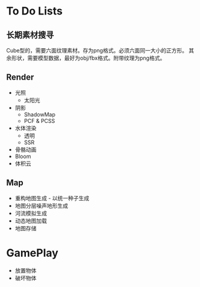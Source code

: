 <!--
 * @Author: zya 1733179626@qq.com
 * @Date: 2024-07-11 09:35:58
 * @LastEditors: zya 1733179626@qq.com
 * @LastEditTime: 2024-09-14 11:58:48
 * @FilePath: \MyMC\docs\issues.md
 * @Description: 这是默认设置,请设置`customMade`, 打开koroFileHeader查看配置 进行设置: https://github.com/OBKoro1/koro1FileHeader/wiki/%E9%85%8D%E7%BD%AE
-->
# To Do Lists

## 长期素材搜寻
Cube型的，需要六面纹理素材。存为png格式。必须六面同一大小的正方形。
其余形状，需要模型数据，最好为obj/fbx格式。附带纹理为png格式。

## Render
- 光照
  - 太阳光
- 阴影
  - ShadowMap
  - PCF & PCSS
- 水体渲染
  - 透明
  - SSR
- 骨骼动画
- Bloom
- 体积云

## Map
- 重构地图生成 - 以统一种子生成
- 地图分层噪声地形生成
- 河流模拟生成
- 动态地图加载
- 地图存储

# GamePlay
- 放置物体
- 破坏物体